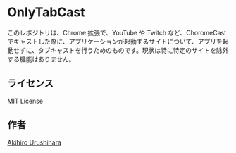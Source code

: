 # OnlyTabCast

このレポジトリは、Chrome 拡張で、YouTube や Twitch など、ChoromeCast でキャストした際に、アプリケーションが起動するサイトについて、アプリを起動せずに、タブキャストを行うためのものです。現状は特に特定のサイトを除外する機能はありません。

## ライセンス

MIT License

## 作者

[Akihiro Urushihara](https://github.com/uakihir0)
